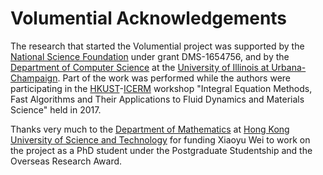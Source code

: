 # Volumential Acknowledgements

The research that started the Volumential project was supported by the
[National Science Foundation][nsf] under grant DMS-1654756,
and by the [Department of Computer Science][uiuc-cs] at the
[University of Illinois at Urbana-Champaign][uiuc].
Part of the work was performed while the authors were participating in
the [HKUST][hkust]-[ICERM][icerm] workshop "Integral Equation Methods, Fast
Algorithms and Their Applications to Fluid Dynamics and Materials
Science" held in 2017.

Thanks very much to the [Department of Mathematics][hkust-math] at
[Hong Kong University of Science and Technology][hkust]
for funding Xiaoyu Wei to work on the project
as a PhD student under the Postgraduate Studentship and
the Overseas Research Award.

[nsf]: https://www.nsf.gov/
[hkust-math]: https://www.math.ust.hk/
[hkust]: https://www.ust.hk/home
[icerm]: https://icerm.brown.edu/
[uiuc-cs]: https://cs.illinois.edu/
[uiuc]: https://illinois.edu/
